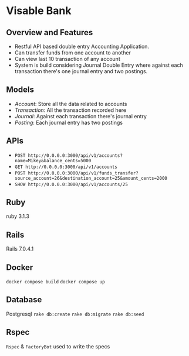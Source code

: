 # Visable Bank
## Overview and Features
- Restful API based double entry Accounting Application. 
- Can transfer funds from one account to another
- Can view last 10 transaction of any account
- System is build considering Journal Double Entry where against each transaction
  there's one journal entry and two postings. 

## Models
- *Account*:
  Store all the data related to accounts
- *Transaction*:
   All the transaction recorded here
- *Journal*:
   Against each transaction there's journal entry
- *Posting*:
   Each journal entry has two postings 
   
## APIs
- `POST http://0.0.0.0:3000/api/v1/accounts?name=Mikey&balance_cents=5000` 
- `GET http://0.0.0.0:3000/api/v1/accounts`
- `POST http://0.0.0.0:3000/api/v1/funds_transfer?source_account=26&destination_account=25&amount_cents=2000`
- `SHOW http://0.0.0.0:3000/api/v1/accounts/25`


## Ruby
ruby 3.1.3

## Rails
Rails 7.0.4.1 

## Docker
`docker compose build`
`docker compose up`

## Database
Postgresql 
`rake db:create`
`rake db:migrate`
`rake db:seed`


## Rspec 
`Rspec` & `FactoryBot` used to write the specs
